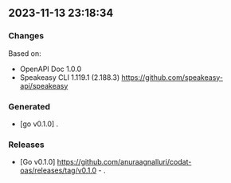 

## 2023-11-13 23:18:34
### Changes
Based on:
- OpenAPI Doc 1.0.0 
- Speakeasy CLI 1.119.1 (2.188.3) https://github.com/speakeasy-api/speakeasy
### Generated
- [go v0.1.0] .
### Releases
- [Go v0.1.0] https://github.com/anuraagnalluri/codat-oas/releases/tag/v0.1.0 - .